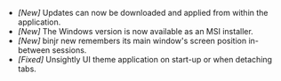 * _[New]_ Updates can now be downloaded and applied from within the application.
* _[New]_ The Windows version is now available as an MSI installer.
* _[New]_ binjr new remembers its main window's screen position in-between sessions.
* _[Fixed]_ Unsightly UI theme application on start-up or when detaching tabs.